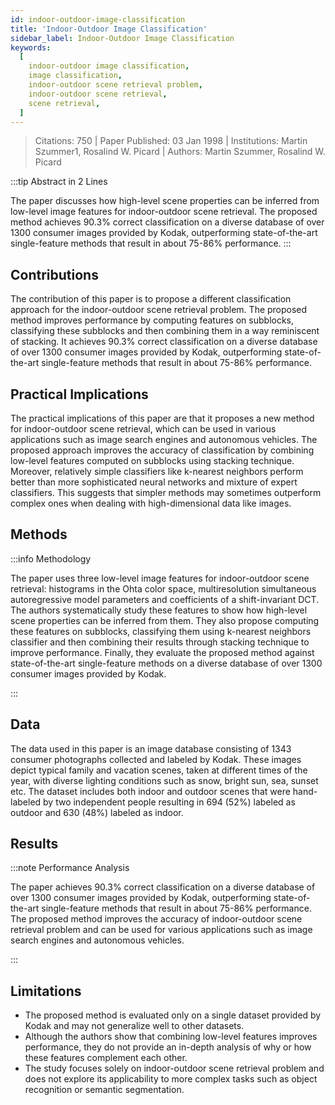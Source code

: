 ```yaml
---
id: indoor-outdoor-image-classification
title: 'Indoor-Outdoor Image Classification'
sidebar_label: Indoor-Outdoor Image Classification
keywords:
  [
    indoor-outdoor image classification,
    image classification,
    indoor-outdoor scene retrieval problem,
    indoor-outdoor scene retrieval,
    scene retrieval,
  ]
---
```


> Citations: 750 | Paper Published: 03 Jan 1998 | Institutions: Martin Szummer1, Rosalind W. Picard | Authors: Martin Szummer, Rosalind W. Picard

<!-- Prettier doesn't change this -->
:::tip Abstract in 2 Lines

The paper discusses how high-level scene properties can be inferred from low-level image features for indoor-outdoor scene retrieval. The proposed method achieves 90.3% correct classification on a diverse database of over 1300 consumer images provided by Kodak, outperforming state-of-the-art single-feature methods that result in about 75-86% performance.
:::


## Contributions 

The contribution of this paper is to propose a different classification approach for the indoor-outdoor scene retrieval problem. The proposed method improves performance by computing features on subblocks, classifying these subblocks and then combining them in a way reminiscent of stacking. It achieves 90.3% correct classification on a diverse database of over 1300 consumer images provided by Kodak, outperforming state-of-the-art single-feature methods that result in about 75-86% performance.

## Practical Implications

The practical implications of this paper are that it proposes a new method for indoor-outdoor scene retrieval, which can be used in various applications such as image search engines and autonomous vehicles. The proposed approach improves the accuracy of classification by combining low-level features computed on subblocks using stacking technique. Moreover, relatively simple classifiers like k-nearest neighbors perform better than more sophisticated neural networks and mixture of expert classifiers. This suggests that simpler methods may sometimes outperform complex ones when dealing with high-dimensional data like images.


## Methods
<!-- Prettier doesn't change this -->
:::info Methodology

The paper uses three low-level image features for indoor-outdoor scene retrieval: histograms in the Ohta color space, multiresolution simultaneous autoregressive model parameters and coefficients of a shift-invariant DCT. The authors systematically study these features to show how high-level scene properties can be inferred from them. They also propose computing these features on subblocks, classifying them using k-nearest neighbors classifier and then combining their results through stacking technique to improve performance. Finally, they evaluate the proposed method against state-of-the-art single-feature methods on a diverse database of over 1300 consumer images provided by Kodak.

:::

## Data
The data used in this paper is an image database consisting of 1343 consumer photographs collected and labeled by Kodak. These images depict typical family and vacation scenes, taken at different times of the year, with diverse lighting conditions such as snow, bright sun, sea, sunset etc. The dataset includes both indoor and outdoor scenes that were hand-labeled by two independent people resulting in 694 (52%) labeled as outdoor and 630 (48%) labeled as indoor.

## Results
<!-- Prettier doesn't change this -->
:::note Performance Analysis

The paper achieves 90.3% correct classification on a diverse database of over 1300 consumer images provided by Kodak, outperforming state-of-the-art single-feature methods that result in about 75-86% performance. The proposed method improves the accuracy of indoor-outdoor scene retrieval problem and can be used for various applications such as image search engines and autonomous vehicles.

:::


## Limitations

- The proposed method is evaluated only on a single dataset provided by Kodak and may not generalize well to other datasets.
- Although the authors show that combining low-level features improves performance, they do not provide an in-depth analysis of why or how these features complement each other.
- The study focuses solely on indoor-outdoor scene retrieval problem and does not explore its applicability to more complex tasks such as object recognition or semantic segmentation.


